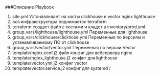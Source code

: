 ###Описание Playbook
1. site.yml Устанавливает на хосты clickhouse и vector nginx lighthouse
2. вся инфракструктура поднимается terraform
3. terraform создает файл с хостами и кладет в inventory/prod.yml 
3. group_vars/lighthouse/lighthouse.yml Переменные для lighthouse
4. group_vars/clickhouse/clickhose.yml Переменные по версиям и устанавливаемому ПО от clickhouse
5. group_vars/vector/vector.yml Переменная по версии Vector
6. template/nginx.conf.j2 файл конфиг для вебсервера nginx
7. template/nginx_lighthouse.j2 конфиг для lighthouse 
8. template/vector.yml.j2 конфиг vector 
9. template/vector.service.j2 конфиг для systemd 
/

